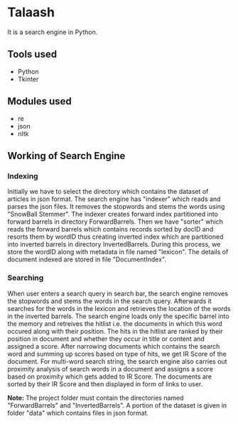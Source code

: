 # Talaash
It is a search engine in Python.

## Tools used
- Python
- Tkinter

## Modules used
- re
- json
- nltk

## Working of Search Engine
### Indexing 
Initially we have to select the directory which contains the dataset of articles in json format. 
The search engine has "indexer" which reads and parses the json files. It removes the stopwords and stems the words using "SnowBall Stemmer". 
The indexer creates forward index partitioned into forward barrels in directory ForwardBarrels. 
Then we have "sorter" which reads the forward barrels which contains records sorted
by docID and resorts them by wordID thus creating inverted index which are partitioned into inverted barrels in 
directory InvertedBarrels. During this process, we store the wordID along with metadata in file named "lexicon". The details of document
indexed are stored in file "DocumentIndex".

### Searching
When user enters a search query in search bar, the search engine removes the stopwords and stems the words in the search query. 
Afterwards it searches for the words in the lexicon and retrieves the location of the words in the inverted barrels. The search engine 
loads only the specific barrel into the memory and retreives the hitlist i.e. the documents in which this word occured along with their 
position. The hits in the hitlist are ranked by their position in document and whether they occur in title or content and assigned a score.
After narrowing documents which contains the search word and summing up scores based on type of hits, we get IR Score of the document.
For multi-word search string, the search engine also carries out proximity analysis of search words in a document and assigns a score based
on proximity which gets added to IR Score. The documents are sorted by their IR Score and then displayed in form of links to user.


**Note:** The project folder must contain the directories named "ForwardBarrels" and "InvertedBarrels". A portion of the dataset is given in folder "data"
which contains files in json format.
